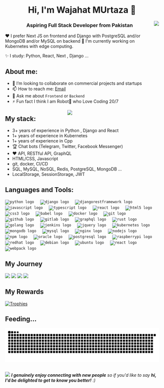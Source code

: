 <h1 align="center">Hi, I'm Wajahat MUrtaza 👋 </h1>
<img align="right" src="https://visitor-badge.laobi.icu/badge?page_id=webcog-pk.webcog-pk&left_color=royalblue&right_color=black"  />
<h3 align="center">Aspiring Full Stack Developer from Pakistan </h3>

❤️ I prefer Next JS on frontend and Django with PostgreSQL and/or MongoDB and/or MySQL on backend
🤔 I'm currently working on Kubernetes with edge computing.

✨ I study: Python, React, Next , Django ...



## About me:
- 🔭 I’m looking to collaborate on commercial projects and startups
- 📫 How to reach me: [Email](wajahat.webcog@gmail.com)
- 💬 Ask me about `Frontend` or `Backend`
- ⚡ Fun fact I think I am Robot🤖 who Love Coding 20/7

<img align="right" src="https://octodex.github.com/images/welcometocat.png" width="300">

## My stack:
- 3+ years of experience in Python , Django and React
- 1+ years of experience in Kubernetes
- 1+ years of experience in Cpp
- 🏆 Chat bots (Telegram, Twitter, Facebook Messenger)
- ❤️ API, RESTful API, GraphQL
- HTML/CSS, Javascript
- git, docker, CI/CD
- SQL, MySQL, NoSQL, Redis, PostgreSQL, MongoDB ...
- LocalStorage, SessionStorage, JWT

## Languages and Tools:
<div align="left">
  <code><img src="https://cdn.jsdelivr.net/gh/devicons/devicon/icons/python/python-original.svg" height="30" alt="python logo"  /></code>
  <img width="12" />
  <code><img src="https://cdn.jsdelivr.net/gh/devicons/devicon/icons/django/django-plain.svg" height="30" alt="django logo"  /></code>
  <img width="12" />
  <code><img src="https://cdn.jsdelivr.net/gh/devicons/devicon/icons/djangorest/djangorest-original.svg" height="30" alt="djangorestframework logo"  /></code>
  <img width="12" />
 <code><img src="https://cdn.jsdelivr.net/gh/devicons/devicon/icons/javascript/javascript-original.svg" height="30" alt="javascript logo"  /></code>
  <img width="12" />
  <code><img src="https://cdn.jsdelivr.net/gh/devicons/devicon/icons/typescript/typescript-original.svg" height="30" alt="typescript logo"  /></code>
  <img width="12" />
  <code><img src="https://cdn.jsdelivr.net/gh/devicons/devicon/icons/react/react-original.svg" height="30" alt="react logo"  /></code>
  <img width="12" />
  <code><img src="https://cdn.jsdelivr.net/gh/devicons/devicon/icons/html5/html5-original.svg" height="30" alt="html5 logo"  /></code>
  <img width="12" />
  <code><img src="https://cdn.jsdelivr.net/gh/devicons/devicon/icons/css3/css3-original.svg" height="30" alt="css3 logo"  /></code>
  <img width="12" />
  <code><img src="https://cdn.jsdelivr.net/gh/devicons/devicon/icons/babel/babel-original.svg" height="30" alt="babel logo"  /></code>
  <img width="12" />
  <code><img src="https://cdn.jsdelivr.net/gh/devicons/devicon/icons/docker/docker-original.svg" height="30" alt="docker logo"  /></code>
  <img width="12" />
  <code><img src="https://cdn.jsdelivr.net/gh/devicons/devicon/icons/git/git-original.svg" height="30" alt="git logo"  /></code>
  <img width="12" />
  <code><img src="https://skillicons.dev/icons?i=github" height="30" alt="github logo"  /></code>
  <img width="12" />
  <code><img src="https://cdn.jsdelivr.net/gh/devicons/devicon/icons/gitlab/gitlab-original.svg" height="30" alt="gitlab logo"  /></code>
  <img width="12" />
  <code><img src="https://cdn.jsdelivr.net/gh/devicons/devicon/icons/graphql/graphql-plain.svg" height="30" alt="graphql logo"  /></code>
  <img width="12" />
  <code><img src="https://skillicons.dev/icons?i=rust" height="30" alt="rust logo"  /></code>
  <img width="12" />
  <code><img src="https://skillicons.dev/icons?i=golang" height="30" alt="golang logo"  /></code>
  <img width="12" />
  <code><img src="https://skillicons.dev/icons?i=jenkins" height="30" alt="jenkins logo"  /></code>
  <img width="12" />
  <code><img src="https://cdn.jsdelivr.net/gh/devicons/devicon/icons/jquery/jquery-original.svg" height="30" alt="jquery logo"  /></code>
  <img width="12" />
  <code><img src="https://cdn.jsdelivr.net/gh/devicons/devicon/icons/kubernetes/kubernetes-plain.svg" height="30" alt="kubernetes logo"  /></code>
  <img width="12" />
  <code><img src="https://cdn.jsdelivr.net/gh/devicons/devicon/icons/mongodb/mongodb-original.svg" height="30" alt="mongodb logo"  /></code>
  <img width="12" />
  <code><img src="https://skillicons.dev/icons?i=mysql" height="30" alt="mysql logo"  /></code>
  <img width="12" />
  <code><img src="https://cdn.jsdelivr.net/gh/devicons/devicon/icons/nginx/nginx-original.svg" height="30" alt="nginx logo"  /></code>
  <img width="12" />
  <code><img src="https://cdn.jsdelivr.net/gh/devicons/devicon/icons/nodejs/nodejs-original.svg" height="30" alt="nodejs logo"  /></code>
  <img width="12" />
  <code><img src="https://cdn.jsdelivr.net/gh/devicons/devicon/icons/npm/npm-original-wordmark.svg" height="30" alt="npm logo"  /></code>
  <img width="12" />
  <code><img src="https://cdn.simpleicons.org/oracle/F80000" height="30" alt="oracle logo"  /></code>
  <img width="12" />
  <code><img src="https://cdn.jsdelivr.net/gh/devicons/devicon/icons/postgresql/postgresql-original.svg" height="30" alt="postgresql logo"  /></code>
  <img width="12" />
  <code><img src="https://cdn.jsdelivr.net/gh/devicons/devicon/icons/raspberrypi/raspberrypi-original.svg" height="30" alt="raspberrypi logo"  /></code>
  <img width="12" />
  <code><img src="https://cdn.jsdelivr.net/gh/devicons/devicon/icons/redhat/redhat-original.svg" height="30" alt="redhat logo"  /></code>
  <img width="12" />
  <code><img src="https://cdn.jsdelivr.net/gh/devicons/devicon/icons/debian/debian-original.svg" height="30" alt="debian logo"  /></code>
  <!--   <img width="12" /> -->
  <!-- <code><img src="https://img.shields.io/badge/Socket.io-010101?logo=socketdotio&logoColor=white&style=for-the-badge" height="30" alt="socketio logo"  /></code> -->
  <img width="12" />
  <code><img src="https://cdn.simpleicons.org/ubuntu/E95420" height="30" alt="ubuntu logo"  /></code>
  <img width="12" />
  <code><img src="https://cdn.jsdelivr.net/gh/devicons/devicon/icons/react/react-original.svg" height="30" alt="react logo"  /></code>
  <img width="12" />
  <code><img src="https://cdn.jsdelivr.net/gh/devicons/devicon/icons/webpack/webpack-original.svg" height="30" alt="webpack logo"  /></code>
</div>


## My Journey
<div>
  <img width="440px" src="https://github-readme-stats.vercel.app/api?username=webcog-pk&show_icons=true&theme=onedark">
  <img width="385px" src="https://github-readme-stats.anuraghazra1.vercel.app/api/top-langs/?username=webcog-pk&layout=compact&theme=onedark" />
  <img width="440px" src="https://github-readme-activity-graph.vercel.app/graph?username=webcog-pk&theme=github">
  <img width="385px" src="https://github-readme-streak-stats.herokuapp.com/?user=webcog-pk&theme=onedark" />
</div>

## My Rewards
[![Trophies](https://github-profile-trophy.vercel.app/?username=webcog-pk&theme=onedark)](https://github.com/ryo-ma/github-profile-trophy)

## Feeding...
![Snake animation](https://raw.githubusercontent.com/webcog-pk/webcog-pk/output/github-contribution-grid-snake-dark.svg)

##
<img src="https://media.giphy.com/media/LnQjpWaON8nhr21vNW/giphy.gif" width="60"> <em><b>I genuinely enjoy connecting with new people</b> so if you'd like to say <b>hi, I'd be delighted to get to know you better!</b> :)</em>
